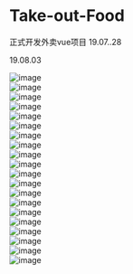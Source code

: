 ﻿# Take-out-Food
正式开发外卖vue项目 19.07..28

19.08.03	

 ![image](https://github.com/JedisWeb/Take-out-Food/blob/master/shows/%E9%A6%96%E9%A1%B5.png)	
![image](https://github.com/JedisWeb/Take-out-Food/blob/master/shows/QQ%E6%88%AA%E5%9B%BE20190803193538.png)	
![image](https://github.com/JedisWeb/Take-out-Food/blob/master/shows/QQ%E6%88%AA%E5%9B%BE20190803193349.png)	
![image](https://github.com/JedisWeb/Take-out-Food/blob/master/shows/QQ%E6%88%AA%E5%9B%BE20190803193402.png)	
![image](https://github.com/JedisWeb/Take-out-Food/blob/master/shows/QQ%E6%88%AA%E5%9B%BE20190803193409.png)	
![image](https://github.com/JedisWeb/Take-out-Food/blob/master/shows/QQ%E6%88%AA%E5%9B%BE20190803193420.png)	
![image](https://github.com/JedisWeb/Take-out-Food/blob/master/shows/QQ%E6%88%AA%E5%9B%BE20190803193519.png)	
![image](https://github.com/JedisWeb/Take-out-Food/blob/master/shows/QQ%E6%88%AA%E5%9B%BE20190803193441.png)	
![image](https://github.com/JedisWeb/Take-out-Food/blob/master/shows/QQ%E6%88%AA%E5%9B%BE20190803193510.png)	
![image](https://github.com/JedisWeb/Take-out-Food/blob/master/shows/QQ%E6%88%AA%E5%9B%BE20190803193504.png)	
![image](https://github.com/JedisWeb/Take-out-Food/blob/master/shows/QQ%E6%88%AA%E5%9B%BE20190803193451.png)	
![image]()	
![image]()	
![image]()	
![image]()	
![image]()	
![image]()	
![image]()	
![image]()	
![image]()